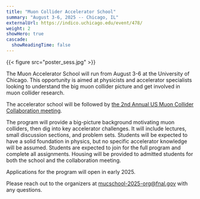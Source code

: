 ```yaml
---
title: "Muon Collider Accelerator School"
summary: "August 3-6, 2025 -- Chicago, IL"
externalUrl: https://indico.uchicago.edu/event/478/
weight: 2
showHero: true
cascade:
  showReadingTime: false
---
```


{{< figure src="poster_sess.jpg" >}}

The Muon Accelerator School will run from August 3-6 at the University of Chicago. This opportunity is aimed at physicists and accelerator specialists looking to understand the big muon collider picture and get involved in muon collider research.

The accelerator school will be followed by [the 2nd Annual US Muon Collider Collaboration meeting](https://indico.uchicago.edu/event/479/).

The program will provide a big-picture background motivating muon colliders, then dig into key accelerator challenges. It will include lectures, small discussion sections, and problem sets. Students will be expected to have a solid foundation in physics, but no specific accelerator knowledge will be assumed. Students are expected to join for the full program and complete all assignments. Housing will be provided to admitted students for both the school and the collaboration meeting. 

Applications for the program will open in early 2025.  

Please reach out to the organizers at <mucschool-2025-org@fnal.gov> with any questions.
